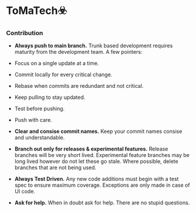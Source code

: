 # ToMaTech☣️

### Contribution

- <b>Always push to main branch.</b>
Trunk based development requires maturity from the development team. A few pointers:

- Focus on a single update at a time.
- Commit locally for every critical change.
- Rebase when commits are redundant and not critical.
- Keep pulling to stay updated.
- Test before pushing.
- Push with care.


- <b>Clear and consise commit names.</b>
Keep your commit names consise and understandable.

- <b>Branch out only for releases & experimental features.</b>
Release branches will be very short lived. Experimental feature branches may be long lived however do not let these go stale. Where possible, delete branches that are not being used. 

- <b>Always Test Driven.</b>
Any new code additions must begin with a test spec to ensure maximum coverage. Exceptions are only made in case of UI code.

- <b>Ask for help.</b>
When in doubt ask for help. There are no stupid questions.
